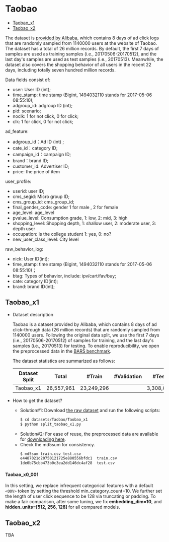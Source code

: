 # Taobao

+ [Taobao_x1](#Taobao_x1)
+ [Taobao_x2](#Taobao_x2)


The dataset is [provided by Alibaba](https://tianchi.aliyun.com/dataset/dataDetail?dataId=56&userId=1), which contains 8 days of ad click logs that are randomly sampled from 1140000 users at the website of Taobao. The dataset has a total of 26 million records. By default, the first 7 days of samples are used as training samples (i.e., 20170506-20170512), and the last day's samples are used as test samples (i.e., 20170513). Meanwhile, the dataset also covers the shopping behavior of all users in the recent 22 days, including totally seven hundred million records.


Data fields consist of:

+ user: User ID (int);
+ time_stamp: time stamp (Bigint, 1494032110 stands for 2017-05-06 08:55:10);
+ adgroup_id: adgroup ID (int);
+ pid: scenario;
+ noclk: 1 for not click, 0 for click;
+ clk: 1 for click, 0 for not click;

ad_feature:
+ adgroup_id：Ad ID (int) ;
+ cate_id：category ID;
+ campaign_id：campaign ID;
+ brand：brand ID;
+ customer_id: Advertiser ID;
+ price: the price of item

user_profile:
+ userid: user ID;
+ cms_segid: Micro group ID;
+ cms_group_id: cms_group_id;
+ final_gender_code: gender 1 for male , 2 for female
+ age_level: age_level
+ pvalue_level: Consumption grade, 1: low,  2: mid,  3: high
+ shopping_level: Shopping depth, 1: shallow user, 2: moderate user, 3: depth user
+ occupation: Is the college student 1: yes, 0: no?
+ new_user_class_level: City level


raw_behavior_log:
+ nick: User ID(int);
+ time_stamp: time stamp (Bigint, 1494032110 stands for 2017-05-06 08:55:10)；
+ btag: Types of behavior, include: ipv/cart/fav/buy;
+ cate: category ID(int);
+ brand: brand ID(int);



## Taobao_x1

+ Dataset description

    Taobao is a dataset provided by Alibaba, which contains 8 days of ad click-through data (26 million records) that are randomly sampled from 1140000 users. Following the original data split, we use the first 7 days (i.e., 20170506-20170512) of samples for training, and the last day's samples (i.e., 20170513) for testing. To enable reproducibility, we open the preprocessed data in the [BARS benchmark](https://github.com/openbenchmark/BARS/click_prediction/datasets).

    The dataset statistics are summarized as follows:

    | Dataset Split  | Total | #Train | #Validation | #Test | 
    | :--------: | :-----: |:-----: | :----------: | :----: | 
    | Taobao_x1 |  26,557,961     | 23,249,296   |      | 3,308,665    |             


+ How to get the dataset?
    + Solution#1: Download [the raw dataset](https://tianchi.aliyun.com/dataset/dataDetail?dataId=56&userId=1) and run the following scripts:
      ```bash
      $ cd datasets/Taobao/Taobao_x1
      $ python split_taobao_x1.py
      ```
    + Solution#2: For ease of reuse, the preprocessed data are available for [downloading here](https://zenodo.org/record/5700987/files/Taobao_x1.zip).
    + Check the md5sum for consistency.
      ```bash
      $ md5sum train.csv test.csv
      e4487021d20750121725e880556bfdc1  train.csv
      1de0b75cbb473b0c3ea2dd146dc4af28  test.csv
      ```

#### Taobao_x0_001

In this setting, we replace infrequent categorical features with a default ``<OOV>`` token by setting the threshold min_category_count=10. We further set the length of user click sequence to be 128 via truncating or padding. To make a fair comparison, after some tuning, we fix **embedding_dim=10**, and **hidden_units=[512, 256, 128]** for all compared models.


## Taobao_x2
TBA




